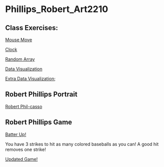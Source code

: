 
# Phillips_Robert_Art2210

## Class Exercises:

[Mouse Move](https://rmphill0210.github.io/Personal/Exercises/Phillips_Robert_Art2210_mouseMove_Fall2019/mouseMove.html)

[Clock](https://rmphill0210.github.io/Personal/Exercises/Phillips_Robert_Art2210_Clock_Fall2019/Clock.html)

[Random Array](https://rmphill0210.github.io/Personal/Exercises/Phillips_Robert_Art2210_randomArray_Fall2019/randomArray.html)

[Data Visualization](https://rmphill0210.github.io/Personal/Exercises/Phillips_Robert_Art2210_json_Fall2019/Nov4.html)

[Extra Data Visualization](https://rmphill0210.github.io/Personal/Exercises/Phillips_Robert_Art2210_weather_Fall2019/Nov6.html);


## Robert Phillips Portrait

[Robert Phil-casso](https://rmphill0210.github.io/Personal/Projects/Phillips_Robert_ART2210_Self-portrait_Fall2019/Index.html)


## Robert Phillips Game

[Batter Up!](https://rmphill0210.github.io/Personal/Projects/Phillips_Robert_Art2210_Game_Fall2019/Index.html)

<div align=left>

You have 3 strikes to hit as many colored baseballs as you can! A good hit removes one strike!

[Updated Game!](https://rmphill0210.github.io/Personal/Projects/Phillips_Robert_Art2210_Game_Fall2019/IndexUpdated.html)

